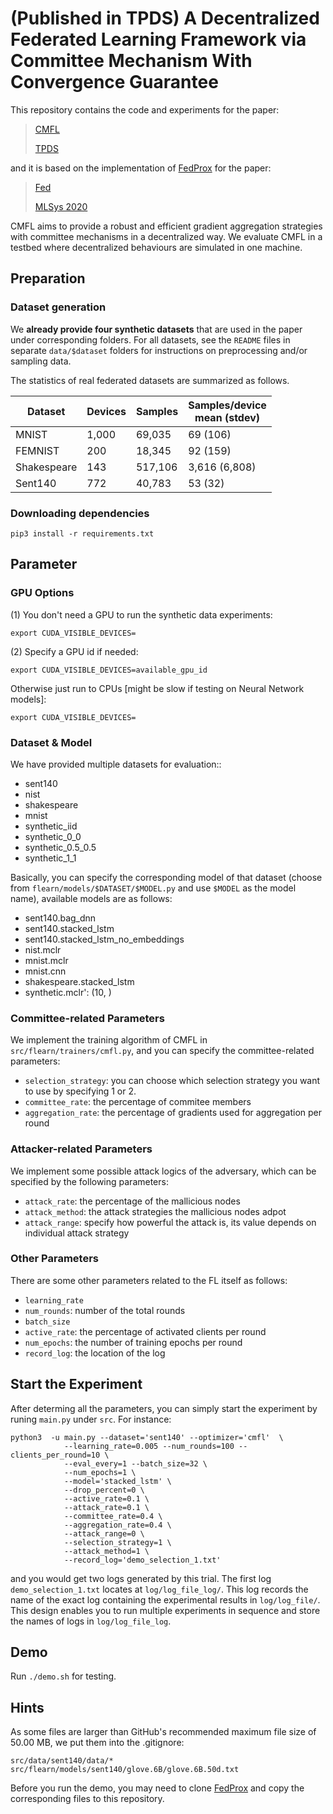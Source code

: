 # (Published in TPDS) A Decentralized Federated Learning Framework via Committee Mechanism With Convergence Guarantee

This repository contains the code and experiments for the paper:

> [CMFL](https://ieeexplore.ieee.org/abstract/document/9870745?casa_token=gEqc81UzNrsAAAAA:PtMEuUuYXi68Vz2A2NxECkyIqdpo9tdfktLn94bzbfauc15zpck4HJblFD0EpUK5UNOazobOFJ6U)
>
> [TPDS](https://ieeexplore.ieee.org/xpl/RecentIssue.jsp?punumber=71)

and it is based on the implementation of [FedProx](https://github.com/litian96/FedProx) for the paper:

> [Fed](https://arxiv.org/abs/1812.06127)
>
> [MLSys 2020](https://mlsys.org/)

CMFL aims to provide a robust and efficient gradient aggregation strategies with committee mechanisms in a decentralized way. We evaluate CMFL in a testbed where decentralized behaviours are simulated in one machine.

## Preparation

### Dataset generation

We **already provide four synthetic datasets** that are used in the paper under corresponding folders. For all datasets, see the `README` files in separate `data/$dataset` folders for instructions on preprocessing and/or sampling data.

The statistics of real federated datasets are summarized as follows.

<center>

| Dataset     | Devices | Samples | Samples/device <br> mean (stdev) |
| ----------- | ------- | ------- | -------------------------------- |
| MNIST       | 1,000   | 69,035  | 69 (106)                         |
| FEMNIST     | 200     | 18,345  | 92 (159)                         |
| Shakespeare | 143     | 517,106 | 3,616 (6,808)                    |
| Sent140     | 772     | 40,783  | 53 (32)                          |

</center>

### Downloading dependencies

```
pip3 install -r requirements.txt
```

## Parameter

### GPU Options

(1) You don't need a GPU to run the synthetic data experiments:

```
export CUDA_VISIBLE_DEVICES=
```

(2) Specify a GPU id if needed:

```
export CUDA_VISIBLE_DEVICES=available_gpu_id
```

Otherwise just run to CPUs [might be slow if testing on Neural Network models]:

```
export CUDA_VISIBLE_DEVICES=
```

### Dataset & Model

We have provided multiple datasets for evaluation::

- sent140
- nist
- shakespeare
- mnist
- synthetic_iid
- synthetic_0_0
- synthetic_0.5_0.5
- synthetic_1_1

Basically, you can specify the corresponding model of that dataset (choose from `flearn/models/$DATASET/$MODEL.py` and use `$MODEL` as the model name), available models are as follows:

- sent140.bag_dnn
- sent140.stacked_lstm
- sent140.stacked_lstm_no_embeddings
- nist.mclr
- mnist.mclr
- mnist.cnn
- shakespeare.stacked_lstm
- synthetic.mclr': (10, )

### Committee-related Parameters

We implement the training algorithm of CMFL in `src/flearn/trainers/cmfl.py`, and you can specify the committee-related parameters:

- `selection_strategy`: you can choose which selection strategy you want to use by specifying 1 or 2.
- `committee_rate`: the percentage of commitee members
- `aggregation_rate`: the percentage of gradients used for aggregation per round

### Attacker-related Parameters

We implement some possible attack logics of the adversary, which can be specified by the following parameters:

- `attack_rate`: the percentage of the mallicious nodes
- `attack_method`: the attack strategies the mallicious nodes adpot
- `attack_range`: specify how powerful the attack is, its value depends on individual attack strategy

### Other Parameters

There are some other parameters related to the FL itself as follows:

- `learning_rate`
- `num_rounds`: number of the total rounds
- `batch_size`
- `active_rate`: the percentage of activated clients per round
- `num_epochs`: the number of training epochs per round
- `record_log`: the location of the log

## Start the Experiment

After determing all the parameters, you can simply start the experiment by runing `main.py` under `src`. For instance:

```
python3  -u main.py --dataset='sent140' --optimizer='cmfl'  \
            --learning_rate=0.005 --num_rounds=100 --clients_per_round=10 \
            --eval_every=1 --batch_size=32 \
            --num_epochs=1 \
            --model='stacked_lstm' \
            --drop_percent=0 \
            --active_rate=0.1 \
            --attack_rate=0.1 \
            --committee_rate=0.4 \
            --aggregation_rate=0.4 \
            --attack_range=0 \
            --selection_strategy=1 \
            --attack_method=1 \
            --record_log='demo_selection_1.txt'
```

and you would get two logs generated by this trial. The first log `demo_selection_1.txt` locates at `log/log_file_log/`. This log records the name of the exact log containing the experimental results in `log/log_file/`. This design enables you to run multiple experiments in sequence and store the names of logs in `log/log_file_log`.

## Demo

Run `./demo.sh` for testing.

## Hints

As some files are larger than GitHub's recommended maximum file size of 50.00 MB, we put them into the .gitignore:

```
src/data/sent140/data/*
src/flearn/models/sent140/glove.6B/glove.6B.50d.txt
```

Before you run the demo, you may need to clone [FedProx](https://github.com/litian96/FedProx) and copy the corresponding files to this repository.
